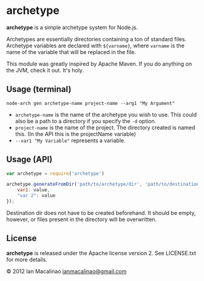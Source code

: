 archetype
==============

**archetype** is a simple archetype system for Node.js.

Archetypes are essentially directories containing a ton of standard files.
Archetype variables are declared with `${varname}`, where `varname` is the name
of the variable that will be replaced in the file.

This module was greatly inspired by Apache Maven. If you do anything on the JVM,
check it out. It's holy.

Usage (terminal)
------------

```
node-arch gen archetype-name project-name --arg1 "My Argument"
```

* `archetype-name` is the name of the archetype you wish to use. This could also be a path to a directory if you specify the `-d` option.
* `project-name` is the name of the project. The directory created is named this. (In the API this is the projectName variable)
* `--var1 "My Variable"` represents a variable.

Usage (API)
-----------

```javascript
var archetype = require('archetype')

archetype.generateFromDir('path/to/archetype/dir', 'path/to/destination/dir', {
    var1: value,
    "var 2": value
});
```

Destination dir does not have to be created beforehand. It should be empty, however, or files present in the directory will be overwritten.

License
-------

**archetype** is released under the Apache license version 2. See LICENSE.txt for more details.

© 2012 Ian Macalinao <ianmacalinao@gmail.com> 
